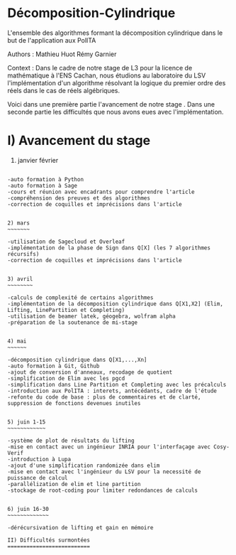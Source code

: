 # Décomposition-Cylindrique
L'ensemble des algorithmes formant la décomposition cylindrique dans le but de l'application aux PolITA

Authors : Mathieu Huot
          Rémy Garnier

Context : Dans le cadre de notre stage de L3 pour la licence de mathématique à l'ENS Cachan, nous étudions au                    laboratoire du LSV l'implémentation d'un algorithme résolvant la logique du premier ordre des réels dans le            cas de réels algébriques.

Voici dans une première partie l'avancement de notre stage .
Dans une seconde partie les difficultés que nous avons eues avec l'implémentation.

I) Avancement du stage
======================

1) janvier février
~~~~~~~~~~~~~~~~~~

-auto formation à Python
-auto formation à Sage
-cours et réunion avec encadrants pour comprendre l'article
-compréhension des preuves et des algorithmes
-correction de coquilles et imprécisions dans l'article


2) mars 
~~~~~~~

-utilisation de Sagecloud et Overleaf
-implémentation de la phase de Sign dans Q[X] (les 7 algorithmes récursifs)
-correction de coquilles et imprécisions dans l'article


3) avril
~~~~~~~~

-calculs de complexité de certains algorithmes
-implémentation de la décomposition cylindrique dans Q[X1,X2] (Elim, Lifting, LinePartition et Completing)
-utilisation de beamer latek, géogebra, wolfram alpha
-préparation de la soutenance de mi-stage


4) mai
~~~~~~

-décomposition cylindrique dans Q[X1,...,Xn]
-auto formation à Git, Github
-ajout de conversion d'anneaux, recodage de quotient
-simplification de Elim avec les pgcd
-simplification dans Line Partition et Completing avec les précalculs
-introduction aux PolITA : interets, antécédants, cadre de l'étude
-refonte du code de base : plus de commentaires et de clarté, suppression de fonctions devenues inutiles


5) juin 1-15
~~~~~~~~~~~~

-système de plot de résultats du lifting
-mise en contact avec un ingénieur INRIA pour l'interfaçage avec Cosy-Verif
-introduction à Lupa
-ajout d'une simplification randomizée dans elim
-mise en contact avec l'ingénieur du LSV pour la necessité de puissance de calcul
-parallélization de elim et line partition
-stockage de root-coding pour limiter redondances de calculs


6) juin 16-30
~~~~~~~~~~~~~

-dérécursivation de lifting et gain en mémoire

II) Difficultés surmontées
==========================
